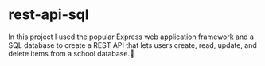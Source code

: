 # rest-api-sql

In this project I used the popular Express web application framework and a SQL database to create a REST API that lets users create, read, update, and delete items from a school database.:school:
